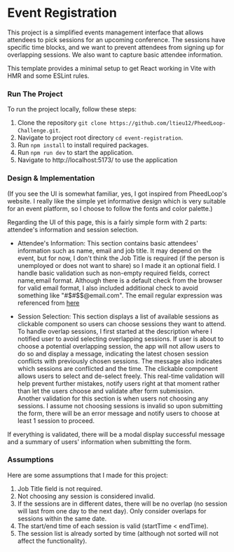 # Event Registration

This project is a simplified events management interface that allows attendees to pick sessions for an upcoming conference. The sessions have specific time blocks, and we want to prevent attendees from signing up for overlapping sessions. We also want to capture basic attendee information.

This template provides a minimal setup to get React working in Vite with HMR and some ESLint rules.

### Run The Project
To run the project locally, follow these steps:
1. Clone the repository ```git clone https://github.com/ltieu12/PheedLoop-Challenge.git```.
2. Navigate to project root directory ```cd event-registration```.
3. Run ```npm install``` to install required packages.
4. Run ```npm run dev``` to start the application.
5. Navigate to http://localhost:5173/ to use the application


### Design & Implementation
(If you see the UI is somewhat familiar, yes, I got inspired from PheedLoop's website. I really like the simple yet informative design which is very suitable for an event platform, so I choose to follow the fonts and color palette.)

Regarding the UI of this page, this is a fairly simple form with 2 parts: attendee's information and session selection.
- Attendee's Information: This section contains basic attendees' information such as name, email and job title. It may depend on the event, but for now, I don't think the Job Title is required (if the person is unemployed or does not want to share) so I made it an optional field. I handle basic validation such as non-empty required fields, correct name,email format. Although there is a default check from the browser for valid email format, I also included additional check to avoid something like "#$#$$@email.com". The email regular expression was referenced from [here](https://www.geeksforgeeks.org/how-to-validate-email-address-using-regexp-in-javascript/)

- Session Selection: This section displays a list of available sessions as clickable component so users can choose sessions they want to attend. To handle overlap sessions, I first started at the description where I notified user to avoid selecting overlapping sessions. If user is about to choose a potential overlapping session, the app will not allow users to do so and display a message, indicating the latest chosen session conflicts with previously chosen sessions. The message also indicates which sessions are conflicted and the time. The clickable component allows users to select and de-select freely. This real-time validation will help prevent further mistakes, notify users right at that moment rather than let the users choose and validate after form submission. <br>
Another validation for this section is when users not choosing any sessions. I assume not choosing sessions is invalid so upon submitting the form, there will be an error message and notify users to choose at least 1 session to proceed.

If everything is validated, there will be a modal display successful message and a summary of users' information when submitting the form.


### Assumptions
Here are some assumptions that I made for this project:
1. Job Title field is not required.
2. Not choosing any session is considered invalid.
3. If the sessions are in different dates, there will be no overlap (no session will last from one day to the next day). Only consider overlaps for sessions within the same date.
4. The start/end time of each session is valid (startTime < endTime).
4. The session list is already sorted by time (although not sorted will not affect the functionality).
